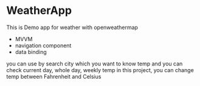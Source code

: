 # WeatherApp
This is Demo app for weather with openweathermap

- MVVM
- navigation component
- data binding

you can use by search city which you want to know temp and you can check current day, whole day, weekly temp in this project, 
you can change temp between Fahrenheit and Celsius

